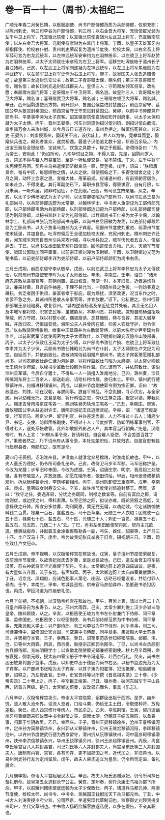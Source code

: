 # 卷一百一十一（周书）·太祖纪二

广顺元年春二月癸巳朔，以枢密副使、尚书户部侍郎范质为兵部侍郎，依前充职；以陈州刺史、判三司李谷为户部侍郎，判三司；以右金吾大将军、充街使翟光邺为左千牛卫上将军，充宣徽北院使；以宣徽北院使袁鳷为左武卫上将军，充宣徽南院使；以左右金吾大将军、充街使符彦琳为右监门上将军。丁酉，以皇子天雄军牙内都指挥使、检校右仆射、贵州刺史荣起复为澶州节度使、检校太保，以右金吾上将军薛可言为右龙武统军，以左神武统军安审约为左羽林统军，以左骁卫上将军赵赞为右羽林统军，以太子太师致仕宋彦筠为左卫上将军。诏移生吐浑族帐于潞州长子县江猪岭。己亥，以左武卫上将军刘遂凝为左神武统军，以左卫上将军焦继勋为右神武统军，以左领军卫上将军史佺为右卫上将军。庚子，故吴国夫人张氏追赠贵妃；故皇第三女追封乐安公主；故第二子青哥赠太保，赐名侗；第三子意哥赠司空，赐名信；故长妇刘氏追封彭城郡夫人。皇侄三人：守筠赠左领军将军，改名愿；奉超赠左监门将军；定哥赠左千牛卫将军，赐名逊。故皇孙三人：宜哥赠左骁卫大将军，赐名谊；喜哥赠武卫大将军，赐名诚；三哥赠左领卫大将军，赐名諴。辛丑，西州回鹘遣使贡方物。前开封尹、鲁国公侯益进封楚国公，前西京留守、莒国公李从敏进封秦国公，前西京留守王守恩进封莒国公。癸卯，以前中书侍郎兼户部尚书、平章事李涛为太子宾客。诏宣徽南院使袁鳷权知开封府事，以太子太保和凝为太子太傅。丙午，晋州王晏奏，河东刘崇遣伪招讨使刘钧、副招讨使白截海，率步骑万余人来攻州城，以今月五日五道齐攻，率州兵拒之，贼军伤死甚众。（《宋史·王晏传》：刘崇侵晋州，晏闭关不出，设伏城上。并人以为怯，竞攀堞而登，晏麾伏兵击之，颠死者甚众，遂焚桥遁。晏遣子汉伦追北数十里，斩首百余级。）内出宝玉器及金银结缕、宝装床几、饮食之具数十，碎之于殿庭。帝谓侍臣曰：“凡为帝王，安用此！”仍诏所司，凡珍华悦目之物，不得入宫。先是，回鹘间岁入贡，禁民不得与蕃人市易宝货，至是一听私便交易，官不禁诘。丁未，左千牛将军朱宪使契丹回。契丹主乌裕遣使郭济献良马一驷，贺登极。戊申，诏曰：“朕祗膺景命，奄有中区，每思顺物之情，从众之欲。将使照临之下，多寄食僦舍之徒；岁月之间，动怀土念家之思。宜循大体，用革前规。应诸道州府，有前资朝官居住，如未赴京，不得发遣。其行军副使已下，幕职州县官等，得替求官，自有月限，年月未满，一听外居。如非时诏征，不在此限。”己酉，有司议立四亲庙，从之。辛亥，以太子少傅杨凝式为太子少师，以太常卿张昭为户部尚书，以尚书左丞王易为礼部尚书，以兵部侍郎边蔚为太常卿，以翰林学士、中书舍人鱼崇谅为工部侍郎充职，以户部侍郎韦勋为兵部侍郎，以刑部侍郎边归谠为户部侍郎，以礼部侍郎司徒诩为刑部侍郎，以秘书监赵上交为礼部侍郎，以兵部尚书王仁裕为太子少保，以翰林学士、礼部尚书张沆为刑部尚书充职，以尚书右丞田敏为左丞，以吏部侍郎段希尧为工部尚书，以太子詹事马裔孙为太子宾客。前鄜州节度使刘重进、前滑州节度使宋延渥，并加食邑。吐浑府留后王全德加检校太保，充宪州刺史。隰州刺史许迁奏，河东贼军刘筠自晋州引兵来攻州城，寻以州兵拒之，贼军伤死者五百人，信宿遁去。丁巳，以尚书左丞田敏充契丹国信使。回鹘遣使贡方物。己未，天德军节度使、虢国公郭勋加同平章事，以前宗正卿刘皞为卫尉卿。辛酉，以卫尉卿边光范为秘书监，以前吏部侍郎李详为吏部侍郎，以前户部侍郎颜衎为尚书右丞。

三月壬戌朔，前西京留守李从敏卒。戊辰，以前左武卫上将军李怀忠为太子太傅致仕，以前邢州节度使安审晖为太子太师致仕。辛未，幸南庄。壬申，诏曰：“诸州府先差散从亲事官等，前朝创置，盖出权宜，苟便一时，本非旧贯。近者遍询群议，兼采封章，且言前件抽差，于理不甚允当，一则碍州县之色役，一则妨春夏之耕耘，贫乏者困于供须，豪富者幸于影庇，既为烦扰，须至改更，况当东作之时，宜罢不急之务。其诸州所差散从亲事官等，并宜放散。”诏下，公私便之。徐州行营都部署王彦超驰奏，收复徐州。“城内逆首杨温及亲近徒党并处斩。其余无名目人及本城军都将校、职掌吏民等，虽被胁从，本非同恶，并释放。兼知自前杨温招唤草贼，同力守把，朕以村墅小民，偶被扇诱，念其庸贱，特与含容，其招入城草贼，并放归农，仍倍加安抚。湘阴公夫人并骨肉在彼，仰差人安抚守护，勿令惊恐。”以右散骑常侍张煦、给事中王延蔼并为左散骑常侍，以前大名府少尹李琼为将作监，以前彰武军节度使周密为太子太师致仕，以卫尉卿刘皞充汉隐帝山陵部署。丙子，以太子少保致仕王延为太子少傅，以户部尚书致仕卢损、左骁卫上将军致仕李肃并为太子少保，兵部尚书致仕韩昭允为尚书右仆射，太子太师致仕卢文纪为司空。自延而下，并依前致仕。故散骑常侍裴羽赠户部尚书，故太子宾客萧愿赠礼部尚书，以司农卿致仕薛仁谦为鸿胪卿，以将作监致仕乌昭为太府卿，以太常少卿致仕王禧为少府监，以秘书少监致仕段颙为将作监。自仁谦而下，并依前致仕。诏沿淮州县军镇，今后自守疆土，不得纵一人一骑擅入淮南地分。己卯，潞州奏，涉县所擒河东将士二百余人，部送赴阙。诏给衫袴巾屦，放归本土。甲申，镇州武行德移镇许州，何福进移镇镇州。丙戌，以襄州节度副使郭令图为宗正卿。诏曰：“故苏逢吉、刘铢，顷在汉朝，与朕同事。朕自平祸乱，不念仇雠，寻示优宏，与全家属。尚以幼稚无托，衣食是艰，将行矜恤之恩，俾获生存之路，报怨以德，非我负人。赐逢吉骨肉洛京庄宅各一，赐刘铢骨肉陕州庄宅各一。”己丑，幸南庄。庚寅，唐故郇国公李从益追封许王，唐明宗淑妃王氏追赠贤妃。辛卯，诏：“诸道节度副使、行军司马、两京少尹、留守判官，并许差定当直，人力不得过十五人；诸府少尹、书记、支使、防御团练副使，不得过十人；节度推官、防卸团练军事判官，不得过七人，逐处系帐收管。此外如敢额外影占人户，其本官当行朝典。”先是，汉隐帝时，有人上言：“州府从事令录，皆请料钱，自合雇人驱使，不合差遣百姓丁户。”秉政者然之，乃下诏州府从事令录，本处先差职役，并放归农。自是官吏有独行趋府县者，帝颇知之，故有是命。

夏四月壬辰朔，诏沿淮州县，许淮南人就淮北籴易糇粮，时淮南饥故也。甲午，以夫人董氏为德妃，仍令所司备礼册命。己亥，改侍卫马步军军额。马军旧称护圣，今改为龙捷；步军旧称奉国，今改为虎捷。壬寅，诏唐庄宗、明宗、晋高祖三处陵寝，各有守陵宫人，并放逐便。如愿在陵所者，依旧供给。甲辰，相州张彦成移镇邓州，折从阮移镇滑州，李筠移镇相州。丙午，亳州防卸使王重裔卒。戊申，幸南庄。庚戌，皇第四女封寿安公主。辛亥，故许州节度使刘信追封蔡王。丙辰，诏曰：“牧守之任，委遇非轻，分忧之务既同，制禄之数宜等。自前有富庶之郡，请给则优，或边侄之州，俸料素薄。以至迁除之际，拟议亦难，既论资叙之高低，又患禄秩之升降。所宜分多益寡，均利同恩，冀无党无偏，以劝勋效。今定诸防御使料钱二百贯，禄粟一百石，食盐五石，马十匹草粟，元随三十人衣粮；团练使一百五十贯，禄粟七十石，盐五石，马十匹，元随三十人；刺史一百贯，禄粟五十石，盐五石，马五匹，元随二十人”云。丁巳，尚书左丞田敏使契丹回。契丹主兀欲遣。使耨姑报命，并献碧玉金涂银裹鞍勒各一副，弓矢、器仗、貂裘等，土产马三十匹、土产汉马十匹。庚申，帝为故贵妃张氏举哀于旧宫，辍视朝三日。辛酉，司空致仕卢文纪卒。

五月壬戌朔，帝不视朝，以汉隐帝梓宫在殡故也。戊寅，皇子澶州节度使荣起复，依前澶州节度使，以故贵妃张氏去岁薨，至是发哀故也。己巳，遣左金吾卫将军姚汉英、前右神武将军华光裔使于契丹。辛未，太常卿边蔚上追尊四庙谥议。是夜，有大星如五升器，流于东北，有声如雷。丙子，太常卿边蔚上太庙四室奠献舞名。丁丑，诏京兆、凤翔府，应诸色犯事人第宅、庄园、店硙已经籍没者，并给付罪人骨肉。壬午，幸南庄。甲申，考城县巡检、供奉官马彦勍弃市，坐匿赦书杀狱囚也。丙戌，宰臣冯道为四庙册礼使。

六月辛卯朔，不视朝，以汉隐帝梓宫在殡故也。甲午，百僚上表，请以七月二十八日皇帝降圣日为永寿节，从之。邢州大雨霖。己亥，太常少卿刘悦上汉少帝谥曰隐皇帝，陵曰颖陵，从之。辛亥，以枢密使王峻为尚书左仆射兼门下侍郎、同平章事、监修国史，充枢密使；以枢密副使、尚书兵部侍郎范质为中书侍郎、同平章事，充集贤殿大学士；以户部侍郎、判三司李谷为中书侍郎、同平章事，判三司。司徒兼侍中、监修国史窦贞固，司空兼中书侍郎、同平章事、集贤殿大学士苏禹珪，并罢相守本官。壬子，幸西庄。癸丑，诏宰臣范质参知枢密院事。邺都、洺、沧、贝等州大雨霖。丙辰，西京奏，新授宗正卿郭令图卒。丁巳，以尚书左丞颜衎为兵部侍郎，充端明殿学士；以宣徽北院使翟光邺兼枢密副使。秋七月辛酉朔，帝被衮冕，御崇元殿，授太庙四室宝册于中书令冯道等，赴西京行礼。癸亥，尚书左丞田敏兼判国子监事。戊辰，以卸史中丞于德辰为尚书右丞，以秘书监边光范为太子宾客。以户部尚书张昭为太子宾客，以其子秉为阳翟簿，犯法抵罪，昭诣阁待罪，诏释之，乃左授此官。壬申，史官贾纬等以所撰《晋高祖实录》三十卷、《少帝实录》二十卷上之。丙子，幸宰臣王峻第。己丑，镇州奏，破河东贼军于平山县西，斩首五百级。是日，太常卿边蔚奏，议改郊庙舞名，事具《乐志》。

八月辛卯，汉隐帝梓宫发引，帝诣太平宫临奠，诏群臣出祖于西郊。是岁，幽州饥，流人散入沧州界。诏流人至者，口给斗粟，仍给无主土田，令取便种莳，放免差税。癸巳，虎入西京修行寺伤人，市民杀之。乙未，幸班荆馆。壬寅，契丹遣幽州牙将曹继筠来归故晋中书令赵莹之丧，诏赠太傅，仍赐其子绢五百匹，以备丧事，归葬于华阴故里。乙巳，幸西庄。壬子，晋州王晏移镇徐州，沧州王景移镇河中，定州孙方简移镇华州，永兴郭从义移镇许州，贝州王继宏移镇河阳，李晖移镇沧州。以许州节度使武行德为西京留守，滑州折从阮移镇陕州，河中扈彦珂移镇滑州，陕州李洪信移镇永兴，华州王饶移镇贝州，徐州王彦超移镇晋州。丙辰，尚食李氏等宫官八人并封县君，司记刘氏等六人并封郡夫人，尚宫皇甫氏等三人并封国夫人。唐制有内官、宫官，各有司存，更不加郡国之号，近代加之，非旧典也。以易州刺史孙行友为定州留后。戊午，故夫人柴氏追立为皇后，仍令所司定谥，备礼册命。

九月庚申朔，帝诣太平宫起居汉太后。辛酉，故夫人杨氏追赠淑妃，仍令所司择日备礼册命。故皇第五女追封永宁公主。癸亥，定州奏，契丹永康王乌裕为部下所杀。甲子，以前耀州团练使武廷翰为太子少保致仕。丙子，诸道兵马都元帅、两浙节度使、检校太师、尚书令、中书令、吴越国王钱俶加天下兵马都元帅。丁丑，中书舍人刘涛责授少府少监，分司西京，坐遣男顼代草制词也。监察御史刘顼责授复州司户，坐代父草制也。中书舍人杨昭俭解官放逐私便，以多在假告，不亲其职也。
